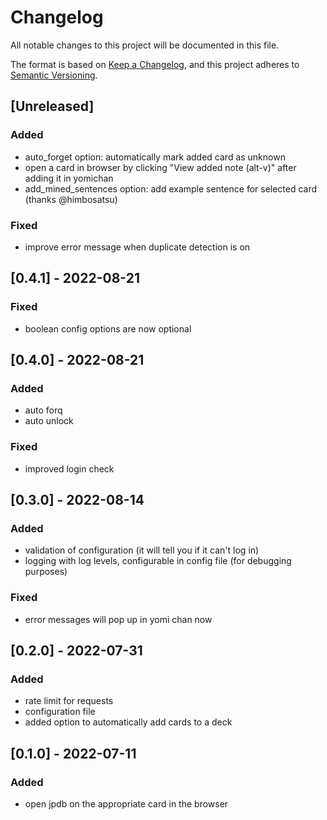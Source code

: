 # Changelog
All notable changes to this project will be documented in this file.

The format is based on [Keep a Changelog](https://keepachangelog.com/en/1.0.0/),
and this project adheres to [Semantic Versioning](https://semver.org/spec/v2.0.0.html).

## [Unreleased]
### Added
- auto_forget option: automatically mark added card as unknown
- open a card in browser by clicking "View added note (alt-v)" after adding it in yomichan
- add_mined_sentences option: add example sentence for selected card (thanks @himbosatsu)
### Fixed
- improve error message when duplicate detection is on


## [0.4.1] - 2022-08-21
### Fixed
- boolean config options are now optional

## [0.4.0] - 2022-08-21
### Added
- auto forq
- auto unlock
### Fixed
- improved login check

## [0.3.0] - 2022-08-14
### Added
- validation of configuration (it will tell you if it can't log in)
- logging with log levels, configurable in config file (for debugging purposes)

### Fixed
- error messages will pop up in yomi chan now 

## [0.2.0] - 2022-07-31
### Added
- rate limit for requests
- configuration file
- added option to automatically add cards to a deck

## [0.1.0] - 2022-07-11
### Added
- open jpdb on the appropriate card in the browser
